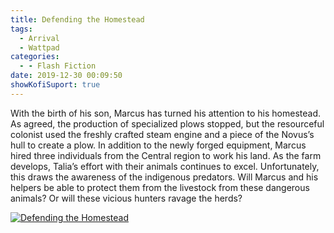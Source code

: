 ```yaml
---
title: Defending the Homestead
tags:
  - Arrival
  - Wattpad
categories:
  - - Flash Fiction
date: 2019-12-30 00:09:50
showKofiSuport: true
---
```


With the birth of his son, Marcus has turned his attention to his homestead. As agreed, the production of specialized plows stopped, but the resourceful colonist used the freshly crafted steam engine and a piece of the Novus’s hull to create a plow. In addition to the newly forged equipment, Marcus hired three individuals from the Central region to work his land. As the farm develops, Talia’s effort with their animals continues to excel.<!-- more --> Unfortunately, this draws the awareness of the indigenous predators. Will Marcus and his helpers be able to protect them from the livestock from these dangerous animals? Or will these vicious hunters ravage the herds?

<div class="center">

[![Defending the Homestead](/images/covers/arrival.png "Defending the Homestead")](https://www.wattpad.com/817355186-arrival-defending-the-homestead)

</div>